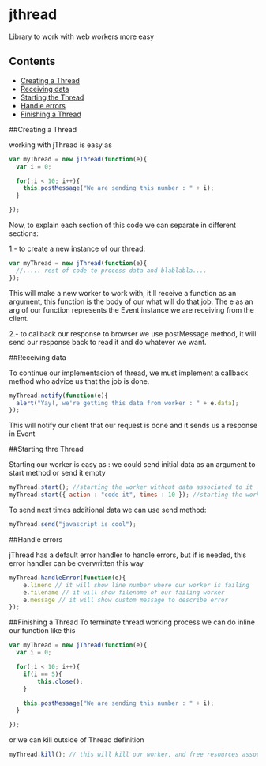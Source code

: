 jthread
=======

Library to work with web workers more easy

Contents
-----
* [Creating a Thread](#creating-a-thread)
* [Receiving data](#receiving-data)
* [Starting the Thread](#starting-the-thread)
* [Handle errors](#handle-errors)
* [Finishing a Thread](#finishing-a-thread)


##Creating a Thread

working with jThread is easy as

```javascript
var myThread = new jThread(function(e){
  var i = 0;

  for(;i < 10; i++){
    this.postMessage("We are sending this number : " + i);
  }

});
```

Now, to explain each section of this code we can separate in different sections:

1.- to create a new instance of our thread:
```javascript
var myThread = new jThread(function(e){
  //..... rest of code to process data and blablabla....
});
```
This will make a new worker to work with, it'll receive a function as an argument, this function is the body
of our what will do that job.
The e as an arg of our function represents the Event instance we are receiving from the client.

2.- to callback our response to browser we use postMessage method, it will send our response back to read it and do whatever we want.


##Receiving data

To continue our implementacion of thread, we must implement a callback method who advice us that the job is done.

```javascript
myThread.notify(function(e){
  alert("Yay!, we're getting this data from worker : " + e.data);
});
```

This will notify our client that our request is done and it sends us a response in Event


##Starting thre Thread

Starting our worker is easy as :
we could send initial data as an argument to start method or send it empty

````javascript
myThread.start(); //starting the worker without data associated to it
myThread.start({ action : "code it", times : 10 }); //starting the worker with data associated to it
````

To send next times additional data we can use send method:
````javascript
myThread.send("javascript is cool");
````


##Handle errors

jThread has a default error handler to handle errors, but if is needed, this error handler can be overwritten this way

````javascript
myThread.handleError(function(e){
    e.lineno // it will show line number where our worker is failing
    e.filename // it will show filename of our failing worker
    e.message // it will show custom message to describe error
});
````


##Finishing a Thread
To terminate thread working process we can do inline our function like this
````javascript
var myThread = new jThread(function(e){
  var i = 0;

  for(;i < 10; i++){
    if(i == 5){
        this.close();
    }

    this.postMessage("We are sending this number : " + i);
  }

});
````

or we can kill outside of Thread definition
````javascript
myThread.kill(); // this will kill our worker, and free resources associated to it
````

